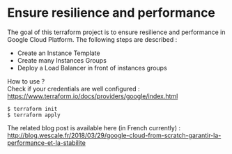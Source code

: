 # Ensure resilience and performance

The goal of this terraform project is to ensure resilience and performance in Google Cloud Platform. The following steps are described :
- Create an Instance Template
- Create many Instances Groups
- Deploy a Load Balancer in front of instances groups

How to use ?  
Check if your credentials are well configured : https://www.terraform.io/docs/providers/google/index.html
```
$ terraform init
$ terraform apply
```

The related blog post is available here (in French currently) : http://blog.wescale.fr/2018/03/29/google-cloud-from-scratch-garantir-la-performance-et-la-stabilite
